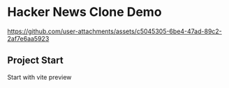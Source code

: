 # Hacker News Clone Demo


https://github.com/user-attachments/assets/c5045305-6be4-47ad-89c2-2af7e6aa5923



## Project Start

Start with vite preview
```
